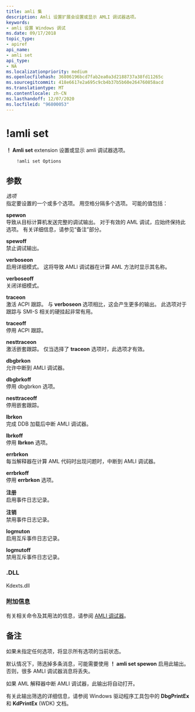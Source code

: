 ```yaml
---
title: amli 集
description: Amli 设置扩展会设置或显示 AMLI 调试器选项。
keywords:
- amli 设置 Windows 调试
ms.date: 09/17/2018
topic_type:
- apiref
api_name:
- amli set
api_type:
- NA
ms.localizationpriority: medium
ms.openlocfilehash: 36806196bcd7fab2ea0a3d2188737a38fd11265c
ms.sourcegitcommit: 418e6617e2a695c9cb4b37b5b60e264760858acd
ms.translationtype: MT
ms.contentlocale: zh-CN
ms.lasthandoff: 12/07/2020
ms.locfileid: "96800053"
---
```

# <a name="amli-set"></a>!amli set


**！ Amli set** extension 设置或显示 amli 调试器选项。

```dbgcmd
    !amli set Options
```

## <a name="span-idddk__amli_set_dbgspanspan-idddk__amli_set_dbgspanparameters"></a><span id="ddk__amli_set_dbg"></span><span id="DDK__AMLI_SET_DBG"></span>参数


<span id="_______Options______"></span><span id="_______options______"></span><span id="_______OPTIONS______"></span>*选项*   
指定要设置的一个或多个选项。 用空格分隔多个选项。 可能的值包括：

<span id="spewon"></span><span id="SPEWON"></span>**spewon**  
导致从目标计算机发送完整的调试输出。 对于有效的 AML 调试，应始终保持此选项。 有关详细信息，请参见“备注”部分。

<span id="spewoff"></span><span id="SPEWOFF"></span>**spewoff**  
禁止调试输出。

<span id="verboseon"></span><span id="VERBOSEON"></span>**verboseon**  
启用详细模式。 这将导致 AMLI 调试器在计算 AML 方法时显示其名称。

<span id="verboseoff"></span><span id="VERBOSEOFF"></span>**verboseoff**  
关闭详细模式。

<span id="traceon"></span><span id="TRACEON"></span>**traceon**  
激活 ACPI 跟踪。 与 **verboseon** 选项相比，这会产生更多的输出。 此选项对于跟踪与 SMI-S 相关的硬挂起非常有用。

<span id="traceoff"></span><span id="TRACEOFF"></span>**traceoff**  
停用 ACPI 跟踪。

<span id="nesttraceon"></span><span id="NESTTRACEON"></span>**nesttraceon**  
激活嵌套跟踪。 仅当选择了 **traceon** 选项时，此选项才有效。

<span id="dbgbrkon"></span><span id="DBGBRKON"></span>**dbgbrkon**  
允许中断到 AMLI 调试器。

<span id="dbgbrkoff"></span><span id="DBGBRKOFF"></span>**dbgbrkoff**  
停用 dbgbrkon 选项。

<span id="nesttraceoff"></span><span id="NESTTRACEOFF"></span>**nesttraceoff**  
停用嵌套跟踪。

<span id="lbrkon"></span><span id="LBRKON"></span>**lbrkon**  
完成 DDB 加载后中断 AMLI 调试器。

<span id="lbrkoff"></span><span id="LBRKOFF"></span>**lbrkoff**  
停用 **lbrkon** 选项。

<span id="errbrkon"></span><span id="ERRBRKON"></span>**errbrkon**  
每当解释器在计算 AML 代码时出现问题时，中断到 AMLI 调试器。

<span id="errbrkoff"></span><span id="ERRBRKOFF"></span>**errbrkoff**  
停用 **errbrkon** 选项。

<span id="logon"></span><span id="LOGON"></span>**注册**  
启用事件日志记录。

<span id="logoff"></span><span id="LOGOFF"></span>**注销**  
禁用事件日志记录。

<span id="logmuton"></span><span id="LOGMUTON"></span>**logmuton**  
启用互斥事件日志记录。

<span id="logmutoff"></span><span id="LOGMUTOFF"></span>**logmutoff**  
禁用互斥事件日志记录。

### <a name="span-iddllspanspan-iddllspandll"></a><span id="DLL"></span><span id="dll"></span>.DLL

Kdexts.dll

### <a name="span-idadditional_informationspanspan-idadditional_informationspanspan-idadditional_informationspanadditional-information"></a><span id="Additional_Information"></span><span id="additional_information"></span><span id="ADDITIONAL_INFORMATION"></span>附加信息

有关相关命令及其用法的信息，请参阅 [AMLI 调试器](the-amli-debugger.md)。

<a name="remarks"></a>备注
-------

如果未指定任何选项，将显示所有选项的当前状态。

默认情况下，筛选掉多条消息，可能需要使用 **！ amli set spewon** 启用此输出。 否则，很多 AMLI 调试器消息将丢失。

如果 AML 解释器中断 AMLI 调试器，此输出将自动打开。

有关此输出筛选的详细信息，请参阅 Windows 驱动程序工具包中的 **DbgPrintEx** 和 **KdPrintEx** (WDK) 文档。

 

 





